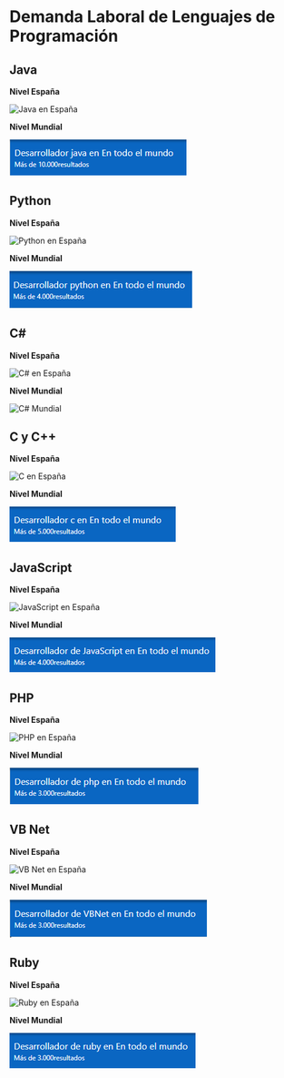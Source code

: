 # Demanda Laboral de Lenguajes de Programación

## Java

**Nivel España**

![Java en España](images/java_españa.png)

**Nivel Mundial**

![Java Mundial](images/java_mundo.png)

## Python

**Nivel España**

![Python en España](images/python_españa.png)

**Nivel Mundial**

![Python Mundial](images/python_mundo.png)

## C#

**Nivel España**

![C# en España](images/c#_españa.png)

**Nivel Mundial**

![C# Mundial](images/c#_mundo.png)

## C y C++

**Nivel España**

![C en España](images/C_españa.png)

**Nivel Mundial**

![C Mundial](images/C_mundo.png)

## JavaScript

**Nivel España**

![JavaScript en España](images/JS_españa.png)

**Nivel Mundial**

![JavaScript Mundial](images/JS_mundo.png)

## PHP

**Nivel España**

![PHP en España](images/PHP_españa.png)

**Nivel Mundial**

![PHP Mundial](images/PHP_mundo.png)

## VB Net

**Nivel España**

![VB Net en España](images/VBNet_españa.png)

**Nivel Mundial**

![VB Net Mundial](images/VBNet_mundo.png)

## Ruby

**Nivel España**

![Ruby en España](images/ruby_españa.png)

**Nivel Mundial**

![Ruby Mundial](images/ruby_mundo.png)




































